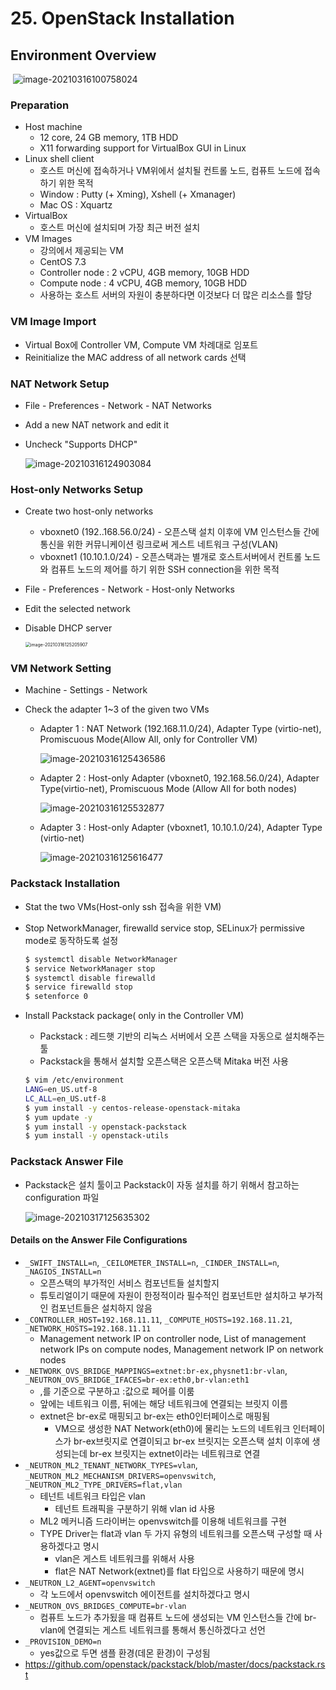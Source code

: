 # 25. OpenStack Installation

## Environment Overview

​	![image-20210316100758024](images/image-20210316100758024.png)

### Preparation

- Host machine
  - 12 core, 24 GB memory, 1TB HDD
  - X11 forwarding support for VirtualBox GUI in Linux
- Linux shell client
  - 호스트 머신에 접속하거나 VM위에서 설치될 컨트롤 노드, 컴퓨트 노드에 접속하기 위한 목적
  - Window : Putty (+ Xming), Xshell (+ Xmanager)
  - Mac OS : Xquartz
- VirtualBox
  - 호스트 머신에 설치되며 가장 최근 버전 설치
- VM Images
  - 강의에서 제공되는 VM
  - CentOS 7.3
  - Controller node : 2 vCPU, 4GB memory, 10GB HDD
  - Compute node : 4 vCPU, 4GB memory, 10GB HDD
  - 사용하는 호스트 서버의 자원이 충분하다면 이것보다 더 많은 리소스를 할당



### VM Image Import

- Virtual Box에 Controller VM, Compute VM 차례대로 임포트
- Reinitialize the MAC address of all network cards 선택



### NAT Network Setup

- File - Preferences - Network - NAT Networks

- Add a new NAT network and edit it

- Uncheck "Supports DHCP"

  ![image-20210316124903084](images/image-20210316124903084.png)



### Host-only Networks Setup

- Create two host-only networks

  - vboxnet0 (192..168.56.0/24) - 오픈스택 설치 이후에 VM 인스턴스들 간에 통신을 위한 커뮤니케이션 링크로써 게스트 네트워크 구성(VLAN)
  - vboxnet1 (10.10.1.0/24) - 오픈스택과는 별개로 호스트서버에서 컨트롤 노드와 컴퓨트 노드의 제어를 하기 위한 SSH connection을 위한 목적

- File - Preferences - Network - Host-only Networks

- Edit the selected network

- Disable DHCP server

  <img src="images/image-20210316125205907.png" alt="image-20210316125205907" style="zoom:50%;" />



### VM Network Setting

- Machine - Settings - Network

- Check the adapter 1~3 of the given two VMs

  - Adapter 1 : NAT Network (192.168.11.0/24), Adapter Type (virtio-net), Promiscuous Mode(Allow All, only for Controller VM)

    ![image-20210316125436586](images/image-20210316125436586.png)

  - Adapter 2 : Host-only Adapter (vboxnet0, 192.168.56.0/24), Adapter Type(virtio-net), Promiscuous Mode (Allow All for both nodes)

    ![image-20210316125532877](images/image-20210316125532877.png)

  - Adapter 3 : Host-only Adapter (vboxnet1, 10.10.1.0/24), Adapter Type (virtio-net)

    ![image-20210316125616477](images/image-20210316125616477.png)



### Packstack Installation

- Stat the two VMs(Host-only ssh 접속을 위한 VM)

- Stop NetworkManager, firewalld service stop, SELinux가 permissive mode로 동작하도록 설정

  ```bash
  $ systemctl disable NetworkManager
  $ service NetworkManager stop
  $ systemctl disable firewalld
  $ service firewalld stop
  $ setenforce 0
  ```

- Install Packstack package( only in the Controller VM)

  - Packstack : 레드햇 기반의 리눅스 서버에서 오픈 스택을 자동으로 설치해주는 툴
  - Packstack을 통해서 설치할 오픈스택은 오픈스택 Mitaka 버전 사용

  ```bash
  $ vim /etc/environment
  LANG=en_US.utf-8
  LC_ALL=en_US.utf-8
  $ yum install -y centos-release-openstack-mitaka
  $ yum update -y
  $ yum install -y openstack-packstack
  $ yum install -y openstack-utils
  ```



### Packstack Answer File

- Packstack은 설치 툴이고 Packstack이 자동 설치를 하기 위해서 참고하는 configuration 파일

  ![image-20210317125635302](images/image-20210317125635302.png)

#### Details on the Answer File Configurations

- `_SWIFT_INSTALL=n`, `_CEILOMETER_INSTALL=n`, `_CINDER_INSTALL=n`, `_NAGIOS_INSTALL=n`
  - 오픈스택의 부가적인 서비스 컴포넌트들 설치할지
  - 튜토리얼이기 때문에 자원이 한정적이라 필수적인 컴포넌트만 설치하고 부가적인 컴포넌트들은 설치하지 않음
- `_CONTROLLER_HOST=192.168.11.11`, `_COMPUTE_HOSTS=192.168.11.21`, `_NETWORK_HOSTS=192.168.11.11`
  - Management network IP on controller node, List of management network IPs on compute nodes, Management network IP on network nodes
- `_NETWORK_OVS_BRIDGE_MAPPINGS=extnet:br-ex,physnet1:br-vlan`, `_NEUTRON_OVS_BRIDGE_IFACES=br-ex:eth0,br-vlan:eth1`
  - ,를 기준으로 구분하고 :값으로 페어를 이룸
  - 앞에는 네트워크 이름, 뒤에는 해당 네트워크에 연결되는 브릿지 이름
  - extnet은 br-ex로 매핑되고 br-ex는 eth0인터페이스로 매핑됨
    - VM으로 생성한 NAT Network(eth0)에 물리는 노드의 네트워크 인터페이스가 br-ex브릿지로 연결이되고 br-ex 브릿지는 오픈스택 설치 이후에 생성되는데 br-ex 브릿지는 extnet이라는 네트워크로 연결
- `_NEUTRON_ML2_TENANT_NETWORK_TYPES=vlan`, `_NEUTRON_ML2_MECHANISM_DRIVERS=openvswitch`, `_NEUTRON_ML2_TYPE_DRIVERS=flat,vlan`
  - 테넌트 네트워크 타입은 vlan
    - 테넌트 트래픽을 구분하기 위해 vlan id 사용
  - ML2 메커니즘 드라이버는 openvswitch를 이용해 네트워크를 구현
  - TYPE Driver는 flat과 vlan 두 가지 유형의 네트워크를 오픈스택 구성할 때 사용하겠다고 명시
    - vlan은 게스트 네트워크를 위해서 사용
    - flat은 NAT Network(extnet)를 flat 타입으로 사용하기 때문에 명시
- `_NEUTRON_L2_AGENT=openvswitch`
  - 각 노드에서 openvswitch 에이전트를 설치하겠다고 명시
- `_NEUTRON_OVS_BRIDGES_COMPUTE=br-vlan`
  - 컴퓨트 노드가 추가됬을 때 컴퓨트 노드에 생성되는 VM 인스턴스들 간에 br-vlan에 연결되는 게스트 네트워크를 통해서 통신하겠다고 선언
- `_PROVISION_DEMO=n`
  - yes값으로 두면 샘플 환경(데몬 환경)이 구성됨
- https://github.com/openstack/packstack/blob/master/docs/packstack.rst

